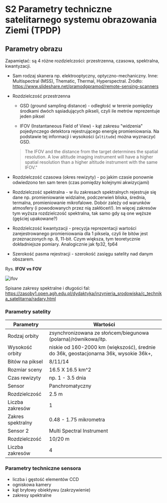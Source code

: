 # S2 Parametry techniczne satelitarnego systemu obrazowania Ziemi (TPDP)


## Parametry obrazu
Zapamiętać: są 4 różne rozdzielczości: przestrzenna, czasowa, spektralna, kwantyzacji. 

- Sam rodzaj skanera np. elektrooptyczny, optyczno-mechaniczny. Inne: Multispectral (MSS), Thematic, Thermal, Hyperspectral. Źródło:  https://www.slideshare.net/pramodgpramod/remote-sensing-scanners

- Rozdzielczość przestrzenna
	- GSD (ground sampling distance) - odległość w terenie pomiędzy środkami dwóch sąsiadujących pikseli, czyli ile metrów reprezentuje jeden piksel
	
	- IFOV (Instantaneous Field of View) - kąt zakresu "widzenia" pojedynczego detektora rejestrującego energię promieniowania. Na podstawie tej informacji i wysokości (`altitude`) można wyznaczyć GSD.

	> The IFOV and the distance from the target determines the spatial resolution. A low altitude imaging instrument will have a higher spatial resolution than a higher altitude instrument with the same IFOV."

- Rozdzielczość czasowa (okres rewizyty) - po jakim czasie ponownie odwiedzono ten sam teren (czas pomiędzy kolejnymi akwizycjami)

- Rozdzielczość spektralna - w ilu zakresach spektralnych rejestruje się dane np. promieniowanie widzialne, podczerwień bliska, średnia, termalna, promieniowanie mikrofalowe. Dobór zależy od warunków atmosfery (i powodowanych przez nią zakłóceń!). Im więcej zakresów tym wyższa rozdzielczość spektralna, tak samo gdy są one węższe (gęściej upakowane?)

- Rozdzielczość kwantyzacji - precyzja reprezentacji wartości zarejestrowanego promieniowania dla 1 piksela, czyli ile bitów jest przeznaczonych np. 8, 11-bit. Czym większa, tym teoretycznie dokładniejsze pomiary. Analogicznie jak fp32, fp64

- Szerokość pasma rejestracji - szerokość zasięgu satelity nad danym obszarem.

Rys. **IFOV vs FOV**

![ifov](http://www.fao.org/3/t0355e/T0355E16.gif)


Spisane zakresy spektralne i długości fal: https://zasoby1.open.agh.edu.pl/dydaktyka/inzynieria_srodowiska/c_technika_satelitarna/radary.html

### Parametry satelity

| Parametry         | Wartości                                                                             |
|-------------------|--------------------------------------------------------------------------------------|
| Rodzaj orbity     | zsynchronizowana ze słońcem/biegunowa (polarna)/równikowa/itp.                       |
| Wysokość orbity   | niskie od 160-2000 km (większość), średnie do 36k, geostacjonarna 36k, wysokie 36k+, |
| Bitów na piksel   | 8/11/14                                                                              |
| Rozmiar sceny     | 16.5 X 16.5 km^2                                                                     |
| Czas rewizyty     | np. 1 - 3.5 dnia                                                                     |
| Sensor            | Panchromatyczny                                                                      |
| Rozdzielczość     | 2.5 m                                                                                |
| Liczba zakresów   | 1                                                                                    |
| Zakres spektralny | 0.48 - 1.75 mikrometra                                                               |
| Sensor 2          | Multi Spectral Instrument                                                            |
| Rozdzielczość     | 10/20 m                                                                              |
| Liczba zakresów   | 4                                                                                    |

### Parametry techniczne sensora
- liczba i gęstość elementów CCD
- ogniskowa kamery
- kąt bryłowy obiektywu (zakrzywienie)
- zakresy spektralne
